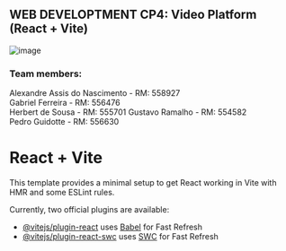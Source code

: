 ## WEB DEVELOPTMENT CP4: Video Platform (React + Vite)
![image](https://github.com/user-attachments/assets/0a676649-c62e-41a1-bf4b-4b42ba946437)
  
### Team members:  
Alexandre Assis do Nascimento - RM: 558927  
Gabriel Ferreira - RM: 556476  
Herbert de Sousa - RM: 555701
Gustavo Ramalho - RM: 554582  
Pedro Guidotte - RM: 556630

# React + Vite

This template provides a minimal setup to get React working in Vite with HMR and some ESLint rules.

Currently, two official plugins are available:

- [@vitejs/plugin-react](https://github.com/vitejs/vite-plugin-react/blob/main/packages/plugin-react/README.md) uses [Babel](https://babeljs.io/) for Fast Refresh
- [@vitejs/plugin-react-swc](https://github.com/vitejs/vite-plugin-react-swc) uses [SWC](https://swc.rs/) for Fast Refresh
